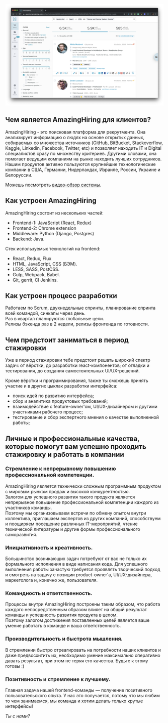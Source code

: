 ![](img02.png)

## Чем является AmazingHiring для клиентов?	
AmazingHiring - это поисковая платформа для рекрутмента. Она анализирует информацию о людях на основе открытых данных, собираемых со множества источников (GitHub, BitBucket, Stackoverflow, Kaggle, Linkedin, Facebook, Twitter, etc) и позволяет находить IT и Digital специалистов сразу по множеству критериев. Другими словами, она помогает ведущим компаниям на рынке находить лучших сотрудников. Нашим продуктов активно пользуются крупнейшие технологические компании в США, Германии, Нидерландах, Израиле, России, Украине и Белоруссии.	

Можешь посмотреть [видео-обзор системы](https://youtu.be/ORZG7Rha_Sk).

## Как устроен AmazingHiring	
AmazingHiring состоит из нескольких частей:	

- Frontend-1: JavaScript (React, Redux)	
- Frontend-2: Chrome extension	
- Middleware: Python (Django, Postgres)	
- Backend: Java.	


Стек используемых технологий на frontend:	
- React, Redux, Flux	
- HTML, JavaScript, CSS (БЭМ).	
- LESS, SASS, PostCSS.	
- Gulp, Webpack, Babel.	
- Git, gerrit, CI Jenkins.	

## Как устроен процесс разработки	
Работаем по Scrum, двухнедельные спринты, планирование спринта всей командой, синкапы через день.	
Раз в квартал планируются глобальные цели.	
Релизы бэкенда раз в 2 недели, релизы фронтенда по готовности.	


## Чем предстоит заниматься в период стажировки	
Уже в период стажировки тебе предстоит решать широкий спектр задач: от вёрстки, до разработки react-компонентов; от отладки и тестирования, до создания самостоятельных UI/UX-решений.	

Кроме вёрстки и программирования, также ты сможешь принять участие и в других цыклак разработки интерфейса:	
- поиск идей по развитию интерфейса;	
- сбор и аналитика продуктовых требований;	
- взаимодействие с feature-owner'ом, UI/UX-дизайнером и другими участниками рабочего процесс;	
- тестирование и сбор экспертного мнения о качестве выполненной работы;	

## Личные и профессиональные качества, которые помогут вам успешно проходить стажировку и работать в компании	

### Стремление к непрерывному повышению профессиональной компетенции.	
AmazingHiring является технически сложным программным продуктом с мировым рынком продаж и высокой конкурентностью. 	
Залогом для успешного развития такого продукта является непрерывное повышение профессиональной компетенции каждого из участников команды.	
Поэтому мы организовываем встречи по обмену опытом внутри коллектива, приглашаем экспертов из других компаний, способствуем и поощиряем посещение различных IT-мероприятий, чтение технической литературы и другие формы профессионального саморазвития.	

### Инициативность и креативность.	
Большинство возникающих задач потребуют от вас не только их формального исполнения в виде написания кода. Для успешного выполнения работы зачастую требуется проявлять творческий подход и смотреть на задачу с позиции product-owner'а, UI/UX-дизайнера, маркетолога и, конечно же, пользователя. 	

### Командность и ответственность.	
Процессы внутри AmazingHiring построены таким образом, что работа каждого непосредственным образом влияет на общий результат команды и успешность развития продукта в целом.	
Поэтому залогом достижения поставленных целей является ваше умение работать в команде и ваша ответственность.	

### Производительность и быстрота мышления.	
В стремлении быстро отреагировать на потребности наших клиентов  и даже предвосхитить их, необходимо умение максимально оперативно давать результат, при этом не теряя его качества. Будьте к этому готовы :)	

### Позитивность и стремление к лучшему.	
Главная задача нашей frontend-команды — получение позитивного пользовательского опыта. У нас это получается, потому что мы любим то чем занимаемся, мы команда и хотим делать только крутые интерфейсы!	

*Ты с нами?*
